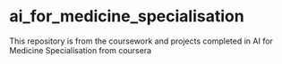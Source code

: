 # ai_for_medicine_specialisation
This repository is from the coursework and projects completed in AI for Medicine Specialisation from coursera
